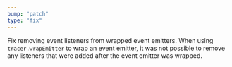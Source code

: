 ```yaml
---
bump: "patch"
type: "fix"
---
```


Fix removing event listeners from wrapped event emitters. When using
`tracer.wrapEmitter` to wrap an event emitter, it was not possible to remove
any listeners that were added after the event emitter was wrapped.
